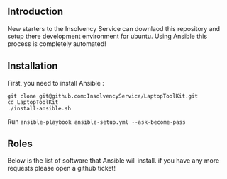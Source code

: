 ## Introduction

New starters to the Insolvency Service can downlaod this repository and setup there development environment for ubuntu. Using Ansible this process is completely automated!

## Installation
First, you need to install Ansible :
```
git clone git@github.com:InsolvencyService/LaptopToolKit.git
cd LaptopToolKit
./install-ansible.sh
```

Run ```ansible-playbook ansible-setup.yml --ask-become-pass```

## Roles

Below is the list of software that Ansible will install. if you have any more requests please open a github ticket!
